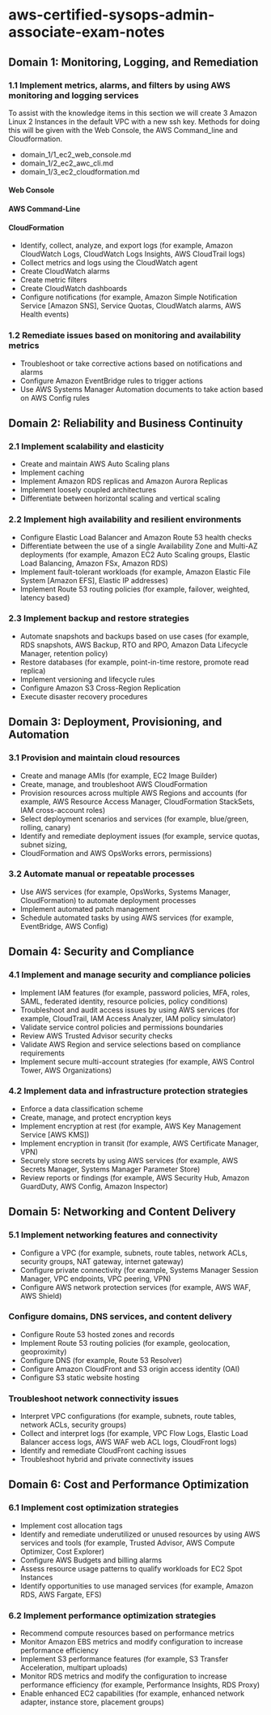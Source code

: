 # aws-certified-sysops-admin-associate-exam-notes

## Domain 1: Monitoring, Logging, and Remediation
### 1.1 Implement metrics, alarms, and filters by using AWS monitoring and logging services

To assist with the knowledge items in this section we will create 3 Amazon Linux 2 Instances in the default VPC with a new ssh key. Methods for doing this will be given with the Web Console, the AWS Command_line and Cloudformation.

* domain_1/1_ec2_web_console.md
* domain_1/2_ec2_awc_cli.md
* domain_1/3_ec2_cloudformation.md

#### Web Console
#### AWS Command-Line
#### CloudFormation

* Identify, collect, analyze, and export logs (for example, Amazon CloudWatch Logs, CloudWatch
Logs Insights, AWS CloudTrail logs)
* Collect metrics and logs using the CloudWatch agent
* Create CloudWatch alarms
* Create metric filters
* Create CloudWatch dashboards
* Configure notifications (for example, Amazon Simple Notification Service [Amazon SNS],
Service Quotas, CloudWatch alarms, AWS Health events)
### 1.2 Remediate issues based on monitoring and availability metrics
* Troubleshoot or take corrective actions based on notifications and alarms
* Configure Amazon EventBridge rules to trigger actions
* Use AWS Systems Manager Automation documents to take action based on AWS Config rules
## Domain 2: Reliability and Business Continuity
### 2.1 Implement scalability and elasticity
* Create and maintain AWS Auto Scaling plans
* Implement caching
* Implement Amazon RDS replicas and Amazon Aurora Replicas
* Implement loosely coupled architectures
* Differentiate between horizontal scaling and vertical scaling
### 2.2 Implement high availability and resilient environments
* Configure Elastic Load Balancer and Amazon Route 53 health checks
* Differentiate between the use of a single Availability Zone and Multi-AZ deployments (for
example, Amazon EC2 Auto Scaling groups, Elastic Load Balancing, Amazon FSx, Amazon RDS)
* Implement fault-tolerant workloads (for example, Amazon Elastic File System [Amazon EFS],
Elastic IP addresses)
* Implement Route 53 routing policies (for example, failover, weighted, latency based)
### 2.3 Implement backup and restore strategies
* Automate snapshots and backups based on use cases (for example, RDS snapshots, AWS
Backup, RTO and RPO, Amazon Data Lifecycle Manager, retention policy)
* Restore databases (for example, point-in-time restore, promote read replica)
* Implement versioning and lifecycle rules
* Configure Amazon S3 Cross-Region Replication
* Execute disaster recovery procedures
## Domain 3: Deployment, Provisioning, and Automation
### 3.1 Provision and maintain cloud resources
* Create and manage AMIs (for example, EC2 Image Builder)
* Create, manage, and troubleshoot AWS CloudFormation
* Provision resources across multiple AWS Regions and accounts (for example, AWS Resource
Access Manager, CloudFormation StackSets, IAM cross-account roles)
* Select deployment scenarios and services (for example, blue/green, rolling, canary)
* Identify and remediate deployment issues (for example, service quotas, subnet sizing,
* CloudFormation and AWS OpsWorks errors, permissions)
### 3.2 Automate manual or repeatable processes
* Use AWS services (for example, OpsWorks, Systems Manager, CloudFormation) to automate
deployment processes
* Implement automated patch management
* Schedule automated tasks by using AWS services (for example, EventBridge, AWS Config)
## Domain 4: Security and Compliance
### 4.1 Implement and manage security and compliance policies
* Implement IAM features (for example, password policies, MFA, roles, SAML, federated identity,
resource policies, policy conditions)
* Troubleshoot and audit access issues by using AWS services (for example, CloudTrail, IAM
Access Analyzer, IAM policy simulator)
* Validate service control policies and permissions boundaries
* Review AWS Trusted Advisor security checks
* Validate AWS Region and service selections based on compliance requirements
* Implement secure multi-account strategies (for example, AWS Control Tower, AWS
Organizations)
### 4.2 Implement data and infrastructure protection strategies
* Enforce a data classification scheme
* Create, manage, and protect encryption keys
* Implement encryption at rest (for example, AWS Key Management Service [AWS KMS])
* Implement encryption in transit (for example, AWS Certificate Manager, VPN)
* Securely store secrets by using AWS services (for example, AWS Secrets Manager, Systems
Manager Parameter Store)
* Review reports or findings (for example, AWS Security Hub, Amazon GuardDuty, AWS Config,
Amazon Inspector) 
## Domain 5: Networking and Content Delivery
### 5.1 Implement networking features and connectivity
* Configure a VPC (for example, subnets, route tables, network ACLs, security groups, NAT
gateway, internet gateway)
* Configure private connectivity (for example, Systems Manager Session Manager, VPC
endpoints, VPC peering, VPN)
* Configure AWS network protection services (for example, AWS WAF, AWS Shield)
### Configure domains, DNS services, and content delivery
* Configure Route 53 hosted zones and records
* Implement Route 53 routing policies (for example, geolocation, geoproximity)
* Configure DNS (for example, Route 53 Resolver)
* Configure Amazon CloudFront and S3 origin access identity (OAI)
* Configure S3 static website hosting
### Troubleshoot network connectivity issues
* Interpret VPC configurations (for example, subnets, route tables, network ACLs, security
groups)
* Collect and interpret logs (for example, VPC Flow Logs, Elastic Load Balancer access logs, AWS
WAF web ACL logs, CloudFront logs)
* Identify and remediate CloudFront caching issues
* Troubleshoot hybrid and private connectivity issues
## Domain 6: Cost and Performance Optimization
### 6.1 Implement cost optimization strategies
* Implement cost allocation tags
* Identify and remediate underutilized or unused resources by using AWS services and tools (for
example, Trusted Advisor, AWS Compute Optimizer, Cost Explorer)
* Configure AWS Budgets and billing alarms
* Assess resource usage patterns to qualify workloads for EC2 Spot Instances
* Identify opportunities to use managed services (for example, Amazon RDS, AWS Fargate, EFS)
### 6.2 Implement performance optimization strategies
* Recommend compute resources based on performance metrics
* Monitor Amazon EBS metrics and modify configuration to increase performance efficiency
* Implement S3 performance features (for example, S3 Transfer Acceleration, multipart uploads)
* Monitor RDS metrics and modify the configuration to increase performance efficiency (for
example, Performance Insights, RDS Proxy)
* Enable enhanced EC2 capabilities (for example, enhanced network adapter, instance store,
placement groups)